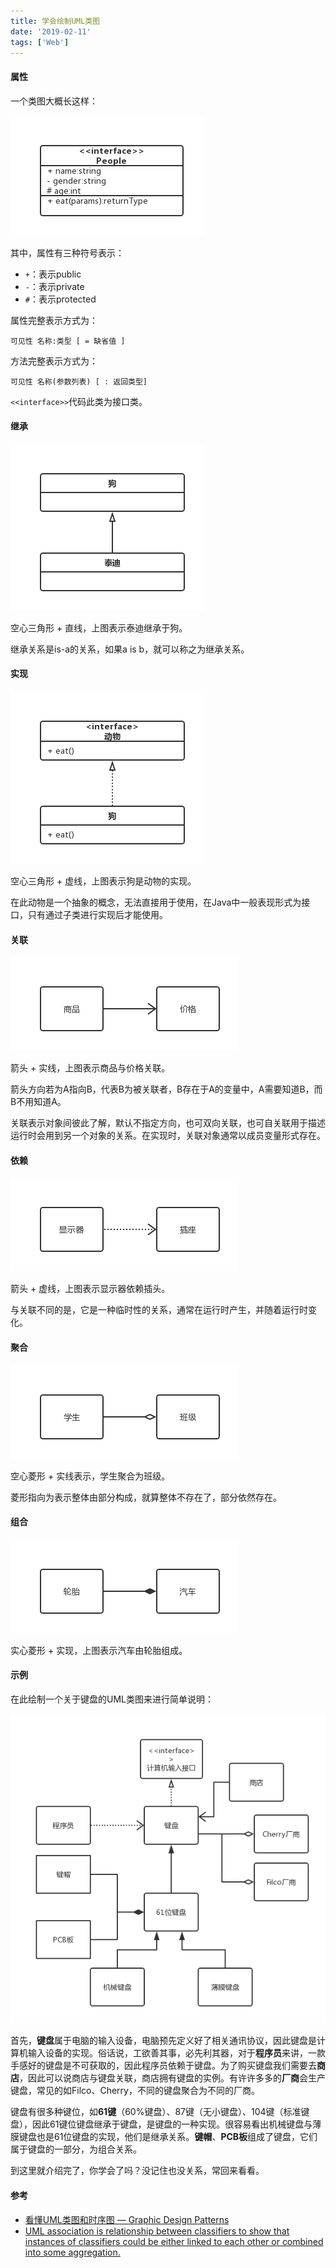 ```yaml
---
title: 学会绘制UML类图
date: '2019-02-11'
tags: ['Web']
---
```

#### 属性
一个类图大概长这样：

![people.jpg](./fb6630e7.jpg)

其中，属性有三种符号表示：
- `+`：表示public
- `-`：表示private
- `#`：表示protected

属性完整表示方式为：
```
可见性 名称:类型 [ = 缺省值 ]
```

方法完整表示方式为：
```
可见性 名称(参数列表) [ : 返回类型]
```

`<<interface>>`代码此类为接口类。

#### 继承
![继承.jpg](./373efbba.jpg)

空心三角形 + 直线，上图表示泰迪继承于狗。

继承关系是is-a的关系，如果a is b，就可以称之为继承关系。

#### 实现
![achieve.jpg](./1586b1b3.jpg)

空心三角形 + 虚线，上图表示狗是动物的实现。

在此动物是一个抽象的概念，无法直接用于使用，在Java中一般表现形式为接口，只有通过子类进行实现后才能使用。

#### 关联
![关联.jpg](./78564255.jpg)

箭头 + 实线，上图表示商品与价格关联。

箭头方向若为A指向B，代表B为被关联者，B存在于A的变量中，A需要知道B，而B不用知道A。

关联表示对象间彼此了解，默认不指定方向，也可双向关联，也可自关联用于描述运行时会用到另一个对象的关系。在实现时，关联对象通常以成员变量形式存在。


#### 依赖
![依赖关系.jpg](./c7419022.jpg)

箭头 + 虚线，上图表示显示器依赖插头。

与关联不同的是，它是一种临时性的关系，通常在运行时产生，并随着运行时变化。

#### 聚合
![聚合.jpg](./36cd786d.jpg)

空心菱形 + 实线表示，学生聚合为班级。

菱形指向为表示整体由部分构成，就算整体不存在了，部分依然存在。

#### 组合
![组合.jpg](./7b23ec2d.jpg)

实心菱形 + 实现，上图表示汽车由轮胎组成。


#### 示例
在此绘制一个关于键盘的UML类图来进行简单说明：

![键盘UML类图 (4).jpg](./10c2fcf3.jpg)

首先，**键盘**属于电脑的输入设备，电脑预先定义好了相关通讯协议，因此键盘是计算机输入设备的实现。俗话说，工欲善其事，必先利其器，对于**程序员**来讲，一款手感好的键盘是不可获取的，因此程序员依赖于键盘。为了购买键盘我们需要去**商店**，因此可以说商店与键盘关联，商店拥有键盘的实例。有许许多多的**厂商**会生产键盘，常见的如Filco、Cherry，不同的键盘聚合为不同的厂商。

键盘有很多种键位，如**61键**（60%键盘）、87键（无小键盘）、104键（标准键盘），因此61键位键盘继承于键盘，是键盘的一种实现。很容易看出机械键盘与薄膜键盘也是61位键盘的实现，他们是继承关系。**键帽**、**PCB板**组成了键盘，它们属于键盘的一部分，为组合关系。

到这里就介绍完了，你学会了吗？没记住也没关系，常回来看看。

#### 参考
- [看懂UML类图和时序图 — Graphic Design Patterns](https://design-patterns.readthedocs.io/zh_CN/latest/read_uml.html)
- [UML association is relationship between classifiers to show that instances of classifiers could be either linked to each other or combined into some aggregation.](https://www.uml-diagrams.org/association.html#binary-association)
